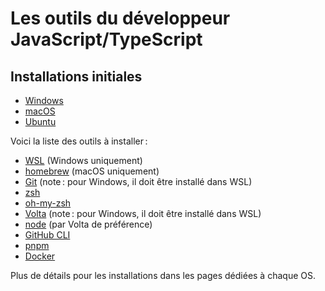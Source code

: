 # Les outils du développeur JavaScript/TypeScript

## Installations initiales

- [Windows](../installations/windows.md)
- [macOS](../installations/macos.md)
- [Ubuntu](../installations/ubuntu.md)

Voici la liste des outils à installer :

- [WSL](https://learn.microsoft.com/fr-fr/windows/wsl/install) (Windows uniquement)
- [homebrew](https://brew.sh/) (macOS uniquement)
- [Git](https://git-scm.com/) (note : pour Windows, il doit être installé dans WSL)
- [zsh](https://doc.ubuntu-fr.org/zsh)
- [oh-my-zsh](https://ohmyz.sh/)
- [Volta](https://volta.sh/) (note : pour Windows, il doit être installé dans WSL)
- [node](https://nodejs.org/fr) (par Volta de préférence)
- [GitHub CLI](https://cli.github.com/)
- [pnpm](https://pnpm.io/)
- [Docker](https://www.docker.com/)

Plus de détails pour les installations dans les pages dédiées à chaque OS.

